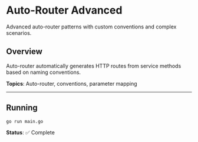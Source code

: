 # Auto-Router Advanced

Advanced auto-router patterns with custom conventions and complex scenarios.

## Overview

Auto-router automatically generates HTTP routes from service methods based on naming conventions.

**Topics**: Auto-router, conventions, parameter mapping

---

## Running

```bash
go run main.go
```

**Status**: ✅ Complete
